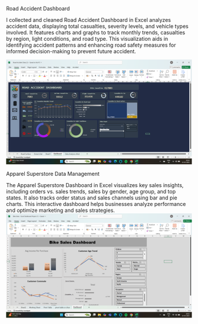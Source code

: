 Road Accident Dashboard

I collected and cleaned Road Accident Dashboard in Excel analyzes accident data, displaying total casualties, severity levels, and vehicle types involved. It features charts and graphs to track monthly trends, casualties by region, light conditions, and road type. This visualization aids in identifying accident patterns and enhancing road safety measures for informed decision-making to prevent future accident.


![image alt](https://github.com/rosh799/Excel-Dashboard-Projects/blob/21497c66ff4065f2d912af813239eb7f9d6dc164/Road%20Accident%20.png)



Apparel Superstore Data Management

The Apparel Superstore Dashboard in Excel visualizes key sales insights, including orders vs. sales trends, sales by gender, age group, and top states. It also tracks order status and sales channels using bar and pie charts. This interactive dashboard helps businesses analyze performance and optimize marketing and sales strategies.
![image alt](https://github.com/rosh799/Excel-Dashboard-Projects/blob/2fc1b5cbd4ea227befa9eca98402bb6617b63e67/bike%20sales.png)
